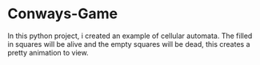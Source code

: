 # Conways-Game
In this python project, i created an example of cellular automata. The filled in squares will be alive and the empty squares will be dead, this creates a pretty animation to view. 
